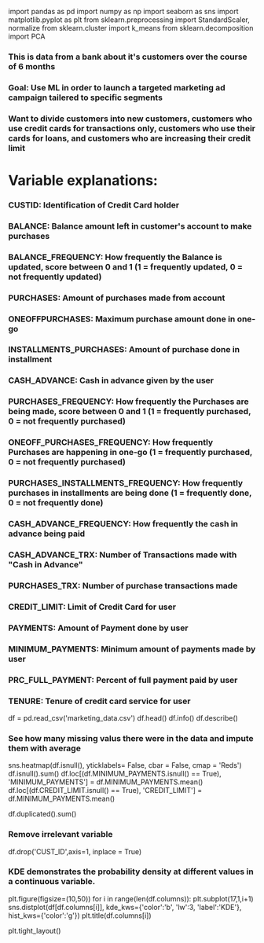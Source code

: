 import pandas as pd
import numpy as np
import seaborn as sns
import matplotlib.pyplot as plt
from sklearn.preprocessing import StandardScaler, normalize
from sklearn.cluster import k_means
from sklearn.decomposition import PCA

### This is data from a bank about it's customers over the course of 6 months
### Goal: Use ML in order to launch a targeted marketing ad campaign tailered to specific segments
### Want to divide customers into new customers, customers who use credit cards for transactions only, customers who use their cards for loans, and customers who are increasing their credit limit

# Variable explanations:
### CUSTID: Identification of Credit Card holder 
### BALANCE: Balance amount left in customer's account to make purchases
### BALANCE_FREQUENCY: How frequently the Balance is updated, score between 0 and 1 (1 = frequently updated, 0 = not frequently updated)
### PURCHASES: Amount of purchases made from account
### ONEOFFPURCHASES: Maximum purchase amount done in one-go
### INSTALLMENTS_PURCHASES: Amount of purchase done in installment
### CASH_ADVANCE: Cash in advance given by the user
### PURCHASES_FREQUENCY: How frequently the Purchases are being made, score between 0 and 1 (1 = frequently purchased, 0 = not frequently purchased)
### ONEOFF_PURCHASES_FREQUENCY: How frequently Purchases are happening in one-go (1 = frequently purchased, 0 = not frequently purchased)
### PURCHASES_INSTALLMENTS_FREQUENCY: How frequently purchases in installments are being done (1 = frequently done, 0 = not frequently done)
### CASH_ADVANCE_FREQUENCY: How frequently the cash in advance being paid
### CASH_ADVANCE_TRX: Number of Transactions made with "Cash in Advance"
### PURCHASES_TRX: Number of purchase transactions made
### CREDIT_LIMIT: Limit of Credit Card for user
### PAYMENTS: Amount of Payment done by user
### MINIMUM_PAYMENTS: Minimum amount of payments made by user  
### PRC_FULL_PAYMENT: Percent of full payment paid by user
### TENURE: Tenure of credit card service for user

df = pd.read_csv('marketing_data.csv')
df.head()
df.info()
df.describe()

### See how many missing valus there were in the data and impute them with average
sns.heatmap(df.isnull(), yticklabels= False, cbar = False, cmap = 'Reds')
df.isnull().sum()
df.loc[(df.MINIMUM_PAYMENTS.isnull() == True), 'MINIMUM_PAYMENTS'] = df.MINIMUM_PAYMENTS.mean()
df.loc[(df.CREDIT_LIMIT.isnull() == True), 'CREDIT_LIMIT'] = df.MINIMUM_PAYMENTS.mean()

df.duplicated().sum()

### Remove irrelevant variable
df.drop('CUST_ID',axis=1, inplace = True)

### KDE demonstrates the probability density at different values in a continuous variable. 
plt.figure(figsize=(10,50))
for i in range(len(df.columns)):
  plt.subplot(17,1,i+1)
  sns.distplot(df[df.columns[i]], kde_kws={'color':'b', 'lw':3, 'label':'KDE'}, hist_kws={'color':'g'})
  plt.title(df.columns[i])

plt.tight_layout()
